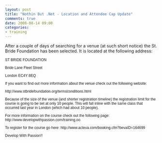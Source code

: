 ```yaml
---
layout: post
title: "Nothin But .Net - Location and Attendee Cap Update"
comments: true
date: 2008-08-14 09:00
categories:
- training
---
```


After a couple of days of searching for a venue (at such short notice) the St. Bride Foundation has been selected. It is located at the following address:
<p style="font: 12.0px Helvetica">ST BRIDE FOUNDATION
<p style="font: 12.0px Helvetica">Bride Lane Fleet Street
<p style="font: 12.0px Helvetica">London EC4Y 8EQ
<p style="font: 12.0px Helvetica">

<p style="font: 12.0px Helvetica">If you want to find out more information about the venue check out the following website:
<p style="font: 12.0px Helvetica">

<p style="font: 12.0px Helvetica">
<p style="font: 12.0px Helvetica">http://www.stbridefoundation.org/termsconditions.html
<p style="font: 12.0px Helvetica">

<p style="font: 12.0px Helvetica">Because of the size of the venue (and shorter registration timeline) the registration limit for the course is going to be set at only 10 people. This will fall inline with the same class that occurred last year in London (which had about 10 people).
<p style="font: 12.0px Helvetica">

<p style="font: 12.0px Helvetica">For more information on the course check out the following page: http://www.developwithpassion.com/training.oo
<p style="font: 12.0px Helvetica">

<p style="font: 12.0px Helvetica">To register for the course go here: http://www.acteva.com/booking.cfm?bevaID=164699
<p style="font: 12.0px Helvetica">

<p style="font: 12.0px Helvetica">Develop With Passion!!





